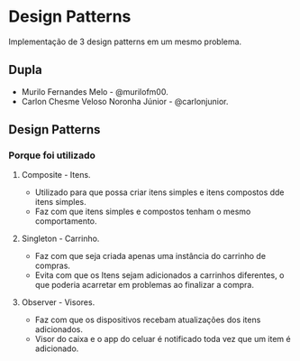 # Design Patterns

Implementação de 3 design patterns em um mesmo problema.

## Dupla

- Murilo Fernandes Melo - @murilofm00.
- Carlon Chesme Veloso Noronha Júnior - @carlonjunior.

## Design Patterns

### Porque foi utilizado
 1. Composite - Itens.
    - Utilizado para que possa criar itens simples e itens compostos dde itens simples.
    - Faz com que itens simples e compostos tenham o mesmo comportamento.
 
 2. Singleton - Carrinho.
    - Faz com que seja criada apenas uma instância do carrinho de compras.
    - Evita com que os Itens sejam adicionados a carrinhos diferentes, o que poderia acarretar em problemas ao finalizar a compra.
 3. Observer -  Visores.
    - Faz com que os dispositivos recebam atualizações dos itens adicionados.
    - Visor do caixa e o app do celuar é notificado toda vez que um item é adicionado.
    
